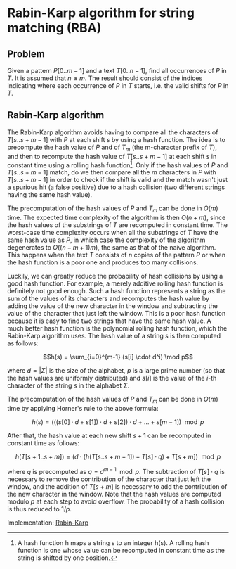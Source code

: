 # Rabin-Karp algorithm for string matching (RBA)

## Problem

Given a pattern $P[0..m-1]$ and a text $T[0..n-1]$, find all occurrences of $P$ in $T$. It is assumed that $n \geq m$. The result should consist of the indices indicating where each occurrence of $P$ in $T$ starts, i.e. the valid shifts for $P$ in $T$.

## Rabin-Karp algorithm

The Rabin-Karp algorithm avoids having to compare all the characters of $T[s..s + m -1]$ with $P$ at each shift $s$ by using a hash function. The idea is to precompute the hash value of $P$ and of $T_m$ (the m-character prefix of $T$), and then to recompute the hash value of $T[s..s + m -1]$ at each shift $s$ in constant time using a rolling hash function[^1]. Only if the hash values of $P$ and $T[s..s + m -1]$ match, do we then compare all the $m$ characters in $P$ with $T[s..s + m -1]$ in order to check if the shift is valid and the match wasn't just a spurious hit (a false positive) due to a hash collision (two different strings having the same hash value).

The precomputation of the hash values of $P$ and $T_m$ can be done in $O(m)$ time. The expected time complexity of the algorithm is then $O(n+m)$, since the hash values of the substrings of $T$ are recomputed in constant time. The worst-case time complexity occurs when all the substrings of $T$ have the same hash value as $P$, in which case the complexity of the algorithm degenerates to $O((n-m+1)m)$, the same as that of the naive algorithm. This happens when the text $T$ consists of $n$ copies of the pattern $P$ or when the hash function is a poor one and produces too many collisions.

Luckily, we can greatly reduce the probability of hash collisions by using a good hash function. For example, a merely additive rolling hash function is definitely not good enough. Such a hash function represents a string as the sum of the values of its characters and recomputes the hash value by adding the value of the new character in the window and subtracting the value of the character that just left the window. This is a poor hash function because it is easy to find two strings that have the same hash value. A much better hash function is the polynomial rolling hash function, which the Rabin-Karp algorithm uses. The hash value of a string $s$ is then computed as follows:

$$h(s) = \sum_{i=0}^{m-1} (s[i] \cdot d^i) \mod p$$

where $d = |\Sigma|$ is the size of the alphabet, $p$ is a large prime number (so that the hash values are uniformly distributed) and $s[i]$ is the value of the $i$-th character of the string $s$ in the alphabet $\Sigma$.

The precomputation of the hash values of $P$ and $T_m$ can be done in $O(m)$ time by applying Horner's rule to the above formula:

$$h(s) = (((s[0] \cdot d + s[1]) \cdot d + s[2]) \cdot d + \dots + s[m-1]) \mod p$$

After that, the hash value at each new shift $s+1$ can be recomputed in constant time as follows:

$$h(T[s+1..s + m]) = (d \cdot (h(T[s..s + m -1]) - T[s] \cdot q) + T[s + m]) \mod p$$

where $q$ is precomputed as $q = d^{m-1} \mod p$. The subtraction of $T[s] \cdot q$ is necessary to remove the contribution of the character that just left the window, and the addition of $T[s + m]$ is necessary to add the contribution of the new character in the window. Note that the hash values are computed modulo $p$ at each step to avoid overflow. The probability of a hash collision is thus reduced to $1/p$.

Implementation: [Rabin-Karp](https://github.com/pl3onasm/AADS/blob/main/algorithms/string-matching/rabin-karp/rba.c)

[^1]: A hash function h maps a string s to an integer h(s). A rolling hash function is one whose value can be recomputed in constant time as the string is shifted by one position.
